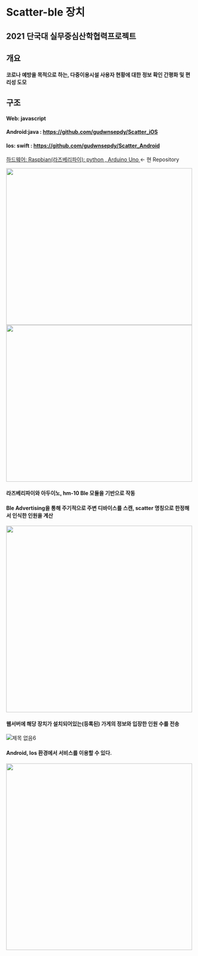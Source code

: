 # Scatter-ble 장치
## 2021 단국대 실무중심산학협력프로젝트



## 개요

#### 코로나 예방을 목적으로 하는, 다중이용시설 사용자 현황에 대한 정보 확인 간평화 및 편리성 도모

## 구조

#### Web: javascript

#### Android:java  :  https://github.com/gudwnsepdy/Scatter_iOS

#### Ios: swift  :  https://github.com/gudwnsepdy/Scatter_Android


<u>하드웨어: Raspbian(라즈베리파이): python , Arduino Uno </u> <- 현 Repository

<div>
<img src="https://user-images.githubusercontent.com/6614912/154029037-4a8e896b-70a1-45d2-87c6-de6374bab47e.png"  width="500" height="420"/>
<img src="https://user-images.githubusercontent.com/6614912/154029039-a789bf40-4c51-462e-8f7c-ef04a52b2ad8.png"  width="500" height="420"/>
</div>

#### 라즈베리파이와 아두이노, hm-10 Ble 모듈을 기반으로 작동
#### Ble Advertising을 통해 주기적으로 주변 디바이스를 스캔, scatter 명칭으로 한정해서 인식한 인원을 계산

<img src="https://user-images.githubusercontent.com/6614912/154029043-f45885c5-4206-4d0f-9db1-714e7cc488f3.png"  width="500"/>

#### 웹서버에 해당 장치가 설치되어있는(등록된) 가게의 정보와 입장한 인원 수를 전송
![제목 없음6](https://user-images.githubusercontent.com/6614912/154033946-096faf98-cf24-4496-869f-b9e18f95685f.png)

<!-- <img src="https://user-images.githubusercontent.com/6614912/154029045-842f09fd-079d-4d03-810b-151fa0230fbe.png"  width="500"/> -->

#### Android, Ios 환경에서 서비스를 이용할 수 있다.
<img src="https://user-images.githubusercontent.com/6614912/154033051-3fb1da76-f6ae-476c-9e0c-ecfb6f7430c3.png"  width="500"/>




